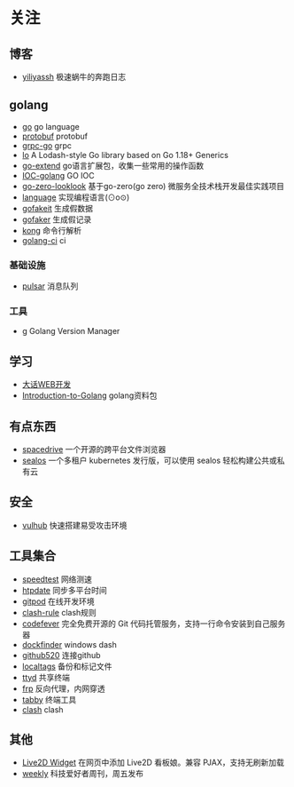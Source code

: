# 关注

## 博客

+ [yiliyassh](https://github.com/yiliyassh/blog) 极速蜗牛的奔跑日志

## golang

+ [go](https://github.com/golang/go) go language
+ [protobuf](https://github.com/golang/protobuf) protobuf
+ [grpc-go](https://github.com/grpc/grpc-go) grpc
+ [lo](https://github.com/samber/lo) A Lodash-style Go library based on Go 1.18+ Generics
+ [go-extend](https://github.com/thinkeridea/go-extend) go语言扩展包，收集一些常用的操作函数
+ [IOC-golang](https://github.com/alibaba/IOC-golang) GO IOC
+ [go-zero-looklook](https://github.com/Mikaelemmmm/go-zero-looklook) 基于go-zero(go zero) 微服务全技术栈开发最佳实践项目
+ [language](https://github.com/karminski/write-a-programming-language-in-450-lines) 实现编程语言(⊙o⊙)
+ [gofakeit](https://github.com/brianvoe/gofakeit) 生成假数据
+ [gofaker](https://github.com/hedzr/go-faker) 生成假记录
+ [kong](https://github.com/alecthomas/kong) 命令行解析
+ [golang-ci](https://github.com/golangci/golangci-lint) ci

### 基础设施

+ [pulsar](https://github.com/apache/pulsar) 消息队列

### 工具

+ [g](https://github.com/voidint/g) Golang Version Manager

## 学习

+ [大话WEB开发](https://github.com/SFLAQiu/web-develop)
+ [Introduction-to-Golang](https://github.com/0voice/Introduction-to-Golang) golang资料包

## 有点东西

+ [spacedrive](https://github.com/spacedriveapp/spacedrive.git) 一个开源的跨平台文件浏览器
+ [sealos](https://github.com/labring/sealos) 一个多租户 kubernetes 发行版，可以使用 sealos 轻松构建公共或私有云

## 安全

+ [vulhub](https://github.com/vulhub/vulhub) 快速搭建易受攻击环境

## 工具集合

+ [speedtest](https://github.com/librespeed/speedtest) 网络测速
+ [htpdate](https://github.com/bobwen-dev/htpdate) 同步多平台时间
+ [gitpod](https://github.com/gitpod-io/gitpod) 在线开发环境
+ [clash-rule](https://github.com/Loyalsoldier/clash-rules) clash规则
+ [codefever](https://github.com/PGYER/codefever) 完全免费开源的 Git 代码托管服务，支持一行命令安装到自己服务器
+ [dockfinder](https://github.com/mydockfinder/mydockfinder-for-Win10-Win11) windows dash
+ [github520](https://github.com/521xueweihan/GitHub520) 连接github
+ [localtags](https://github.com/ahui2016/localtags) 备份和标记文件
+ [ttyd](https://github.com/tsl0922/ttyd) 共享终端
+ [frp](https://github.com/fatedier/frp) 反向代理，内网穿透
+ [tabby](https://github.com/Eugeny/tabby) 终端工具
+ [clash](https://github.com/Dreamacro/clash) clash

## 其他

+ [Live2D Widget](https://github.com/stevenjoezhang/live2d-widget) 在网页中添加 Live2D 看板娘。兼容 PJAX，支持无刷新加载
+ [weekly](https://github.com/ruanyf/weekly) 科技爱好者周刊，周五发布

